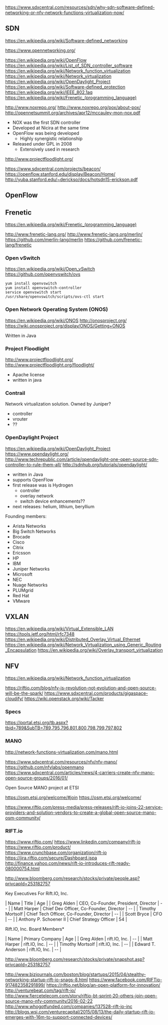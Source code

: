 
<!--
-->

https://www.sdxcentral.com/resources/sdn/why-sdn-software-defined-networking-or-nfv-network-functions-virtualization-now/

SDN
----

https://en.wikipedia.org/wiki/Software-defined_networking

https://www.opennetworking.org/

https://en.wikipedia.org/wiki/OpenFlow
https://en.wikipedia.org/wiki/List_of_SDN_controller_software
https://en.wikipedia.org/wiki/Network_function_virtualization
https://en.wikipedia.org/wiki/Network_virtualization
https://en.wikipedia.org/wiki/OpenDaylight_Project
https://en.wikipedia.org/wiki/Software-defined_protection
https://en.wikipedia.org/wiki/IEEE_802.1aq
https://en.wikipedia.org/wiki/Frenetic_(programming_language)

http://www.noxrepo.org/
http://www.noxrepo.org/pox/about-pox/
http://opennetsummit.org/archives/apr12/mccauley-mon-nox.pdf

 * NOX was the first SDN controller
 * Developed at Nicira at the same time
 * OpenFlow was being developed
   * Highly synergistic relationship
 * Released under GPL in 2008
   * Extensively used in research

http://www.projectfloodlight.org/

https://www.sdxcentral.com/projects/beacon/
https://openflow.stanford.edu/display/Beacon/Home/
http://yuba.stanford.edu/~derickso/docs/hotsdn15-erickson.pdf

OpenFlow
---------


Frenetic
--------

https://en.wikipedia.org/wiki/Frenetic_(programming_language)

http://www.frenetic-lang.org/
http://www.frenetic-lang.org/merlin/
https://github.com/merlin-lang/merlin
https://github.com/frenetic-lang/frenetic

### Open vSwitch

https://en.wikipedia.org/wiki/Open_vSwitch
https://github.com/openvswitch/ovs

```
yum install openvswitch
yum install openvswitch-controller
service openvswitch start
/usr/share/openvswitch/scripts/ovs-ctl start
```

### Open Network Operating System (ONOS)

https://en.wikipedia.org/wiki/ONOS
http://onosproject.org/
https://wiki.onosproject.org/display/ONOS/Getting+ONOS

Written in Java

### Project Floodlight

http://www.projectfloodlight.org/
http://www.projectfloodlight.org/floodlight/

 * Apache license
 * written in java

### Contrail

Network virtualization solution.  Owned by Juniper?

 * controller
 * vrouter
 * ??

### OpenDaylight Project

https://en.wikipedia.org/wiki/OpenDaylight_Project
https://www.opendaylight.org/
http://www.techrepublic.com/article/opendaylight-one-open-source-sdn-controller-to-rule-them-all/
http://sdnhub.org/tutorials/opendaylight/

 * written in Java
 * supports OpenFlow
 * first release was is Hydrogen
   * controller
   * overlay network
   * switch device enhancements??
 * next releases: helium, lithium, beryllium

Founding members:

 * Arista Networks
 * Big Switch Networks
 * Brocade
 * Cisco
 * Citrix
 * Ericsson
 * HP
 * IBM
 * Juniper Networks
 * Microsoft
 * NEC
 * Nuage Networks
 * PLUMgrid
 * Red Hat
 * VMware

VXLAN
-----

https://en.wikipedia.org/wiki/Virtual_Extensible_LAN
https://tools.ietf.org/html/rfc7348
https://en.wikipedia.org/wiki/Distributed_Overlay_Virtual_Ethernet
https://en.wikipedia.org/wiki/Network_Virtualization_using_Generic_Routing_Encapsulation
https://en.wikipedia.org/wiki/Overlay_transport_virtualization

NFV
----

https://en.wikipedia.org/wiki/Network_function_virtualization

https://riftio.com/blog/nfv-is-revolution-not-evolution-and-open-source-will-be-the-spark/
https://www.sdxcentral.com/products/gigaspace-cloudify/
https://wiki.openstack.org/wiki/Tacker

### Specs

https://portal.etsi.org/tb.aspx?tbid=789&SubTB=789,795,796,801,800,798,799,797,802



### MANO

http://network-functions-virtualization.com/mano.html

https://www.sdxcentral.com/resources/nfv/nfv-mano/
https://github.com/nfvlabs/openmano
https://www.sdxcentral.com/articles/news/4-carriers-create-nfv-mano-open-source-groups/2016/01/

Open Source MANO project at ETSI

https://osm.etsi.org/welcome/#join
https://osm.etsi.org/welcome/

https://www.riftio.com/press-media/press-releases/rift-io-joins-22-service-providers-and-solution-vendors-to-create-a-global-open-source-mano-osm-community/

### RIFT.io

https://www.riftio.com/
https://www.linkedin.com/company/rift-io
https://www.riftio.com/product/
https://www.crunchbase.com/organization/rift-io
https://jira.riftio.com/secure/Dashboard.jspa
http://finance.yahoo.com/news/rift-io-introduces-rift-ready-080000754.html

http://www.bloomberg.com/research/stocks/private/people.asp?privcapId=253182757

Key Executives For Rift.IO, Inc.

| Name                   | Title                                    | Age |
| Greg Alden             | CEO, Co-Founder, President, Director     | -- |
| Matt Harper            | Chief Dev Officer, Co-Founder, Director  | -- |
| Timothy Mortsolf       | Chief Tech Officer, Co-Founder, Director | -- |
| Scott Bryce            | CFO                                      | -- |
| Anthony P. Schoener II | Chief Strategy Officer                   | 54 |

Rift.IO, Inc. Board Members*

| Name               | Primary Company | Age |
| Greg Alden         | rift.IO, Inc.   | -- |
| Matt Harper        | rift.IO, Inc.   | -- |
| Timothy Mortsolf   | rift.IO, Inc.   | -- |
| Edward T. Anderson | rift.IO, Inc.   | -- |

http://www.bloomberg.com/research/stocks/private/snapshot.asp?privcapId=253182757

http://www.bizjournals.com/boston/blog/startups/2015/04/stealthy-networking-startup-rift-io-snags-8.html
https://www.facebook.com/RIFTio-917482358291899/
https://riftio.net/blog/an-open-platform-for-innovation/
http://venturebeat.com/tag/rift-io/
http://www.fiercetelecom.com/story/riftio-bt-sprint-20-others-join-open-source-mano-nfv-community/2016-02-22
http://www.whogotfunded.com/companies/137528-rift-io-inc
http://blogs.wsj.com/venturecapital/2015/08/13/the-daily-startup-rift-io-emerges-with-16m-to-support-connected-devices/


<!-- vim: set autoindent expandtab sw=4 syntax=markdown: -->
